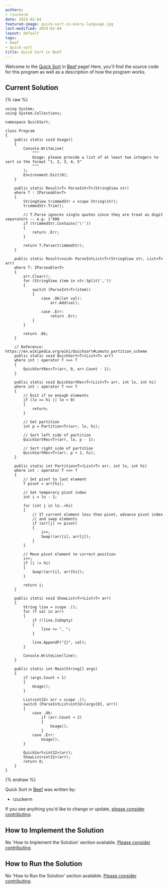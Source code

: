 ```yaml
---
authors:
- rzuckerm
date: 2024-02-04
featured-image: quick-sort-in-every-language.jpg
last-modified: 2024-02-04
layout: default
tags:
- beef
- quick-sort
title: Quick Sort in Beef
---
```


Welcome to the [Quick Sort](https://sampleprograms.io/projects/quick-sort) in [Beef](https://sampleprograms.io/languages/beef) page! Here, you'll find the source code for this program as well as a description of how the program works.

## Current Solution

{% raw %}

```beef
using System;
using System.Collections;

namespace QuickSort;

class Program
{
    public static void Usage()
    {
        Console.WriteLine(
            """
            Usage: please provide a list of at least two integers to sort in the format "1, 2, 3, 4, 5"
            """
        );
        Environment.Exit(0);
    }

    public static Result<T> ParseInt<T>(StringView str)
    where T : IParseable<T>
    {
        StringView trimmedStr = scope String(str);
        trimmedStr.Trim();

        // T.Parse ignores single quotes since they are treat as digit separators -- e.g. 1'000
        if (trimmedStr.Contains('\''))
        {
            return .Err;
        }

        return T.Parse(trimmedStr);
    }

    public static Result<void> ParseIntList<T>(StringView str, List<T> arr)
    where T: IParseable<T>
    {
        arr.Clear();
        for (StringView item in str.Split(','))
        {
            switch (ParseInt<T>(item))
            {
                case .Ok(let val):
                    arr.Add(val);

                case .Err:
                    return .Err;
            }
        }

        return .Ok;
    }

    // Reference: https://en.wikipedia.org/wiki/Quicksort#Lomuto_partition_scheme
    public static void QuickSort<T>(List<T> arr)
    where int : operator T <=> T
    {
        QuickSortRec<T>(arr, 0, arr.Count - 1);
    }

    public static void QuickSortRec<T>(List<T> arr, int lo, int hi)
    where int : operator T <=> T
    {
        // Exit if no enough elements
        if (lo >= hi || lo < 0)
        {
            return;
        }

        // Get partition
        int p = Partition<T>(arr, lo, hi);

        // Sort left side of partition
        QuickSortRec<T>(arr, lo, p - 1);

        // Sort right side of partition
        QuickSortRec<T>(arr, p + 1, hi);
    }

    public static int Partition<T>(List<T> arr, int lo, int hi)
    where int : operator T <=> T
    {
        // Set pivot to last element
        T pivot = arr[hi];

        // Set temporary pivot index
        int i = lo - 1;

        for (int j in lo..<hi)
        {
            // If current element less than pivot, advance pivot index
            // and swap elements
            if (arr[j] <= pivot)
            {
                i++;
                Swap!(arr[i], arr[j]);
            }
        }

        // Move pivot element to correct position
        i++;
        if (i != hi)
        {
            Swap!(arr[i], arr[hi]);
        }

        return i;
    }

    public static void ShowList<T>(List<T> arr)
    {
        String line = scope .();
        for (T val in arr)
        {
            if (!line.IsEmpty)
            {
                line += ", ";
            }

            line.AppendF("{}", val);
        }

        Console.WriteLine(line);
    }

    public static int Main(String[] args)
    {
        if (args.Count < 1)
        {
            Usage();
        }

        List<int32> arr = scope .();
        switch (ParseIntList<int32>(args[0], arr))
        {
            case .Ok:
                if (arr.Count < 2)
                {
                    Usage();
                }
            case .Err:
                Usage();
        }

        QuickSort<int32>(arr);
        ShowList<int32>(arr);
        return 0;
    }
}

```

{% endraw %}

Quick Sort in [Beef](https://sampleprograms.io/languages/beef) was written by:

- rzuckerm

If you see anything you'd like to change or update, [please consider contributing](https://github.com/TheRenegadeCoder/sample-programs).

## How to Implement the Solution

No 'How to Implement the Solution' section available. [Please consider contributing](https://github.com/TheRenegadeCoder/sample-programs-website).

## How to Run the Solution

No 'How to Run the Solution' section available. [Please consider contributing](https://github.com/TheRenegadeCoder/sample-programs-website).